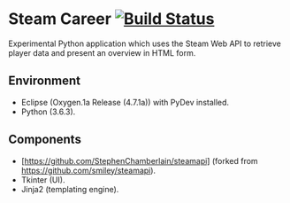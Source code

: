 Steam Career [![Build Status](https://travis-ci.org/StephenChamberlain/steam-career.svg?branch=master)](https://travis-ci.org/StephenChamberlain/steam-career)
========
Experimental Python application which uses the Steam Web API to retrieve player data and present an overview in HTML 
form.

## Environment
- Eclipse (Oxygen.1a Release (4.7.1a)) with PyDev installed.
- Python (3.6.3).

## Components
- [https://github.com/StephenChamberlain/steamapi] (forked from https://github.com/smiley/steamapi).
- Tkinter (UI).
- Jinja2 (templating engine).